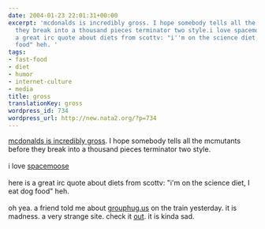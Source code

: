 ```yaml
---
date: 2004-01-23 22:01:31+00:00
excerpt: 'mcdonalds is incredibly gross. I hope somebody tells all the mcmutants before
  they break into a thousand pieces terminator two style.i love spacemoosehere is
  a great irc quote about diets from scottv: "i''m on the science diet, I eat dog
  food" heh. '
tags:
- fast-food
- diet
- humor
- internet-culture
- media
title: gross
translationKey: gross
wordpress_id: 734
wordpress_url: http://new.nata2.org/?p=734
---
```


<a href="http://www.nypost.com/entertainment/16393.htm">mcdonalds is incredibly gross</a>. I hope somebody tells all the mcmutants before they break into a thousand pieces terminator two style.<br/><br/>i love <a href="http://dopeman.org/spacemoose/fellatio_barn.gif">spacemoose</a><br/><br/>here is a great irc quote about diets from scottv: "i'm on the science diet, I eat dog food" heh. <br/><br/>oh yea. a friend told me about <a href="http://grouphug.us/">grouphug.us</a> on the train yesterday. it is madness. a very strange site. check it <a href="http://grouphug.us/random">out</a>. it is kinda sad.